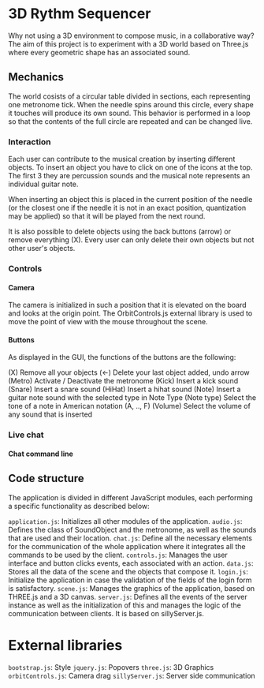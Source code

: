 # 3D Rythm Sequencer
Why not using a 3D environment to compose music, in a collaborative way? The aim of this project is to experiment with a 3D world based on Three.js where every geometric shape has an associated sound.

## Mechanics
The world cosists of a circular table divided in sections, each representing one metronome tick. When the needle spins around this circle, every shape it touches will produce its own sound. This behavior is performed in a loop so that the contents of the full circle are repeated and can be changed live.

### Interaction
Each user can contribute to the musical creation by inserting different objects. To insert an object you have to click on one of the icons at the top. The first 3 they are percussion sounds and the musical note represents an individual guitar note.

When inserting an object this is placed in the current position of the needle (or the closest one if the needle it is not in an exact position, quantization may be applied) so that it will be played from the next round.

It is also possible to delete objects using the back buttons (arrow) or remove everything (X). Every user can only delete their own objects but not other user's objects.

### Controls
#### Camera
The camera is initialized in such a position that it is elevated on the board and looks at the origin point. The OrbitControls.js external library is used to move the point of view with the mouse throughout the scene.

#### Buttons
As displayed in the GUI, the functions of the buttons are the following:

(X) Remove all your objects
(<-) Delete your last object added, undo arrow
(Metro) Activate / Deactivate the metronome
(Kick) Insert a kick sound
(Snare) Insert a snare sound
(HiHat) Insert a hihat sound
(Note) Insert a guitar note sound with the selected type in Note Type
(Note type) Select the tone of a note in American notation (A, .., F)
(Volume) Select the volume of any sound that is inserted

### Live chat

#### Chat command line


## Code structure
The application is divided in different JavaScript modules, each performing a specific functionality as described below:

``application.js``: Initializes all other modules of the application.
``audio.js``: Defines the class of SoundObject and the metronome, as well as the sounds that are used and their location.
``chat.js``: Define all the necessary elements for the communication of the whole application where it integrates all the commands to be used by the client.
``controls.js``: Manages the user interface and button clicks events, each associated with an action.
``data.js``: Stores all the data of the scene and the objects that compose it.
``login.js``: Initialize the application in case the validation of the fields of the login form is satisfactory.
``scene.js``: Manages the graphics of the application, based on THREE.js and a 3D canvas.
``server.js``: Defines all the events of the server instance as well as the initialization of this and manages the logic of the communication between clients. It is based on sillyServer.js.

# External libraries

``bootstrap.js``: Style
``jquery.js``: Popovers
``three.js``: 3D Graphics
``orbitControls.js``: Camera drag
``sillyServer.js``: Server side communication
